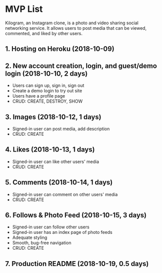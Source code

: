 # MVP List
Kilogram, an Instagram clone, is a photo and video sharing social networking service. It allows users to post media that can be viewed, commented, and liked by other users.

## 1. Hosting on Heroku (2018-10-09)

## 2. New account creation, login, and guest/demo login (2018-10-10, 2 days)
* Users can sign up, sign in, sign out
* Create a demo login to try out site
* Users have a profile page
* CRUD: CREATE, DESTROY, SHOW

## 3. Images (2018-10-12, 1 days)
* Signed-in user can post media, add description
* CRUD: CREATE

## 4. Likes (2018-10-13, 1 days)
* Signed-in user can like other users' media
* CRUD: CREATE

## 5. Comments (2018-10-14, 1 days)
* Signed-in user can comment on other users' media
* CRUD: CREATE

## 6. Follows & Photo Feed (2018-10-15, 3 days)
* Signed-in user can follow other users
* Signed-in user has an index page of photo feeds
* Adequate styling
* Smooth, bug-free navigation
* CRUD: CREATE

## 7. Production README (2018-10-19, 0.5 days)